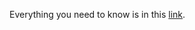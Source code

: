 Everything you need to know is in this [link](https://docs.google.com/document/d/1ahXRC2l3baBqZ_tgGYBFXx4yXa1NBIpdNocaDPBS9wE/edit#).
